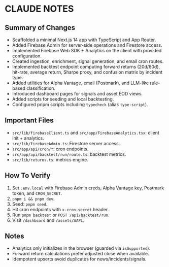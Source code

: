 CLAUDE NOTES
============

Summary of Changes
------------------
- Scaffolded a minimal Next.js 14 app with TypeScript and App Router.
- Added Firebase Admin for server-side operations and Firestore access.
- Implemented Firebase Web SDK + Analytics on the client with provided configuration.
- Created ingestion, enrichment, signal generation, and email cron routes.
- Implemented backtest endpoint computing forward returns (20d/60d), hit-rate, average return, Sharpe proxy, and confusion matrix by incident type.
- Added utilities for Alpha Vantage, email (Postmark), and LLM-like rule-based classification.
- Introduced dashboard pages for signals and asset EOD views.
- Added scripts for seeding and local backtesting.
- Configured pnpm scripts including `typecheck` (alias `type-script`).

Important Files
---------------
- `src/lib/firebaseClient.ts` and `src/app/FirebaseAnalytics.tsx`: client init + analytics.
- `src/lib/firebaseAdmin.ts`: Firestore server access.
- `src/app/api/cron/*`: cron endpoints.
- `src/app/api/backtest/run/route.ts`: backtest metrics.
- `src/lib/returns.ts`: metrics engine.

How To Verify
-------------
1. Set `.env.local` with Firebase Admin creds, Alpha Vantage key, Postmark token, and `CRON_SECRET`.
2. `pnpm i && pnpm dev`.
3. Seed: `pnpm seed`.
4. Hit cron endpoints with `x-cron-secret` header.
5. Run `pnpm backtest` or `POST /api/backtest/run`.
6. Visit `/dashboard` and `/assets/AAPL`.

Notes
-----
- Analytics only initializes in the browser (guarded via `isSupported`).
- Forward return calculations prefer adjusted close when available.
- Idempotent upserts avoid duplicates for news/incidents/signals.

